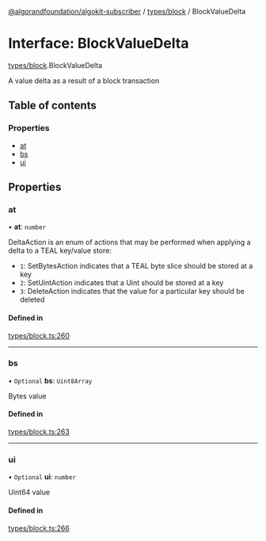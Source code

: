 [@algorandfoundation/algokit-subscriber](../README.md) / [types/block](../modules/types_block.md) / BlockValueDelta

# Interface: BlockValueDelta

[types/block](../modules/types_block.md).BlockValueDelta

A value delta as a result of a block transaction

## Table of contents

### Properties

- [at](types_block.BlockValueDelta.md#at)
- [bs](types_block.BlockValueDelta.md#bs)
- [ui](types_block.BlockValueDelta.md#ui)

## Properties

### at

• **at**: `number`

DeltaAction is an enum of actions that may be performed when applying a delta to a TEAL key/value store:
  * `1`: SetBytesAction indicates that a TEAL byte slice should be stored at a key
  * `2`: SetUintAction indicates that a Uint should be stored at a key
  * `3`: DeleteAction indicates that the value for a particular key should be deleted

#### Defined in

[types/block.ts:260](https://github.com/algorandfoundation/algokit-subscriber-ts/blob/main/src/types/block.ts#L260)

___

### bs

• `Optional` **bs**: `Uint8Array`

Bytes value

#### Defined in

[types/block.ts:263](https://github.com/algorandfoundation/algokit-subscriber-ts/blob/main/src/types/block.ts#L263)

___

### ui

• `Optional` **ui**: `number`

Uint64 value

#### Defined in

[types/block.ts:266](https://github.com/algorandfoundation/algokit-subscriber-ts/blob/main/src/types/block.ts#L266)
